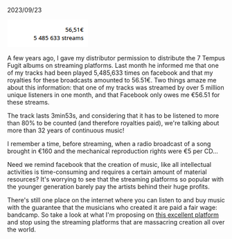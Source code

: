 2023/09/23

![stats](img/stats.png)

A few years ago, I gave my distributor permission to distribute the 7 Tempus
Fugit albums on streaming platforms. Last month he informed me that one of my
tracks had been played 5,485,633 times on facebook and that my royalties for
these broadcasts amounted to 56.51€. Two things amaze me about this information:
that one of my tracks was streamed by over 5 million unique listeners in one
month, and that Facebook only owes me €56.51 for these streams.

The track lasts 3min53s, and considering that it has to be listened to more than
80% to be counted (and therefore royalties paid), we're talking about more than
32 years of continuous music!

I remember a time, before streaming, when a radio broadcast of a song brought in
€160 and the mechanical reproduction rights were €5 per CD...

Need we remind facebook that the creation of music, like all intellectual
activities is time-consuming and requires a certain amount of material
resources? It's worrying to see that the streaming platforms so popular with the
younger generation barely pay the artists behind their huge profits.

There's still one place on the internet where you can listen to and buy music
with the guarantee that the musicians who created it are paid a fair wage:
bandcamp. So take a look at what I'm proposing on
[this excellent platform](https://tfugit.bandcamp.com/) and stop using the
streaming platforms that are massacring creation all over the world.
